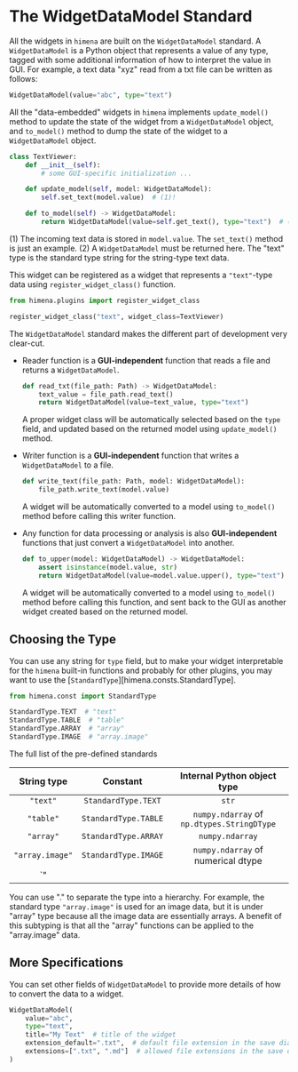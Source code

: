 # The WidgetDataModel Standard

All the widgets in `himena` are built on the `WidgetDataModel` standard. A
`WidgetDataModel` is a Python object that represents a value of any type, tagged with
some additional information of how to interpret the value in GUI. For example, a text
data "xyz" read from a txt file can be written as follows:

``` python
WidgetDataModel(value="abc", type="text")
```

All the "data-embedded" widgets in `himena` implements `update_model()` method to update
the state of the widget from a `WidgetDataModel` object, and `to_model()` method to dump
the state of the widget to a `WidgetDataModel` object.

``` python
class TextViewer:
    def __init__(self):
        # some GUI-specific initialization ...

    def update_model(self, model: WidgetDataModel):
        self.set_text(model.value)  # (1)!

    def to_model(self) -> WidgetDataModel:
        return WidgetDataModel(value=self.get_text(), type="text")  # (2)!
```

(1) The incoming text data is stored in `model.value`. The `set_text()` method is just
    an example.
(2) A `WidgetDataModel` must be returned here. The "text" type is the standard type
    string for the string-type text data.

This widget can be registered as a widget that represents a `"text"`-type data using
`register_widget_class()` function.

``` python
from himena.plugins import register_widget_class

register_widget_class("text", widget_class=TextViewer)
```

The `WidgetDataModel` standard makes the different part of development very clear-cut.

- Reader function is a **GUI-independent** function that reads a file and returns
  a `WidgetDataModel`.

    ``` python title="Example reader function"
    def read_txt(file_path: Path) -> WidgetDataModel:
        text_value = file_path.read_text()
        return WidgetDataModel(value=text_value, type="text")
    ```

    A proper widget class will be automatically selected based on the `type` field, and
    updated based on the returned model using `update_model()` method.

- Writer function is a **GUI-independent** function that writes a `WidgetDataModel`
  to a file.

    ``` python title="Example writer function"
    def write_text(file_path: Path, model: WidgetDataModel):
        file_path.write_text(model.value)
    ```

    A widget will be automatically converted to a model using `to_model()` method before
    calling this writer function.

- Any function for data processing or analysis is also **GUI-independent** functions
  that just convert a `WidgetDataModel` into another.

    ``` python title="Example data processing function"
    def to_upper(model: WidgetDataModel) -> WidgetDataModel:
        assert isinstance(model.value, str)
        return WidgetDataModel(value=model.value.upper(), type="text")
    ```

    A widget will be automatically converted to a model using `to_model()` method before
    calling this function, and sent back to the GUI as another widget created based on the
    returned model.

## Choosing the Type

You can use any string for `type` field, but to make your widget interpretable for
the `himena` built-in functions and probably for other plugins, you may want to
use the [`StandardType`][himena.consts.StandardType].

``` python
from himena.const import StandardType

StandardType.TEXT  # "text"
StandardType.TABLE  # "table"
StandardType.ARRAY  # "array"
StandardType.IMAGE  # "array.image"
```

<detail><summary>The full list of the pre-defined standards</summary>

| String type | Constant             | Internal Python object type                     |
|:-----------:|:--------------------:|:-----------------------------------------------:|
|`"text"`     |`StandardType.TEXT`   | `str`                                           |
|`"table"`    |`StandardType.TABLE`  | `numpy.ndarray` of `np.dtypes.StringDType`      |
|`"array"`    |`StandardType.ARRAY`  | `numpy.ndarray`                                 |
|`"array.image"`|`StandardType.IMAGE`  | `numpy.ndarray` of numerical dtype            |
|`"

</detail>

You can use "." to separate the type into a hierarchy. For example, the standard type
`"array.image"` is used for an image data, but it is under "array" type because all the
image data are essentially arrays. A benefit of this subtyping is that all the "array"
functions can be applied to the "array.image" data.

## More Specifications

You can set other fields of `WidgetDataModel` to provide more details of how to convert
the data to a widget.

``` python
WidgetDataModel(
    value="abc",
    type="text",
    title="My Text"  # title of the widget
    extension_default=".txt",  # default file extension in the save dialog
    extensions=[".txt", ".md"]  # allowed file extensions in the save dialog
)
```
